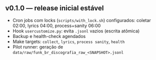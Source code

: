 ## v0.1.0 — release inicial estável
- Cron jobs com locks (`scripts/with_lock.sh`) configurados: coletar 02:00, lyrics 04:00, process+sanity 06:00
- Hook `usercustomize.py`: evita `.jsonl` vazios (escrita atômica)
- Backup e health-check agendados
- Make targets: `collect`, `lyrics`, `process sanity`, `health`
- Pilot runner: geração de `data/raw/funk_br_discografia_raw_<SNAPSHOT>.jsonl`
